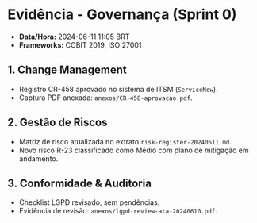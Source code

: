 # Evidência - Governança (Sprint 0)

- **Data/Hora:** 2024-06-11 11:05 BRT
- **Frameworks:** COBIT 2019, ISO 27001

## 1. Change Management
- Registro CR-458 aprovado no sistema de ITSM (`ServiceNow`).
- Captura PDF anexada: `anexos/CR-458-aprovacao.pdf`.

## 2. Gestão de Riscos
- Matriz de risco atualizada no extrato `risk-register-20240611.md`.
- Novo risco R-23 classificado como Médio com plano de mitigação em andamento.

## 3. Conformidade & Auditoria
- Checklist LGPD revisado, sem pendências.
- Evidência de revisão: `anexos/lgpd-review-ata-20240610.pdf`.
